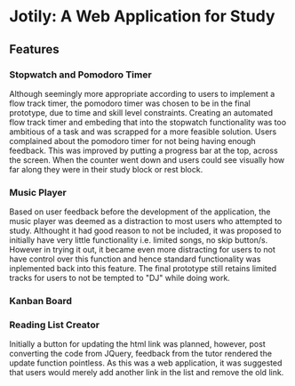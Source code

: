# Jotily: A Web Application for Study

## Features

### Stopwatch and Pomodoro Timer 
Although seemingly more appropriate according to users to implement a flow track timer, the pomodoro timer was chosen to be in the final prototype, due to time and skill level constraints. Creating an automated flow track timer and embeding that into the stopwatch functionality was too ambitious of a task and was scrapped for a more feasible solution. Users complained about the pomodoro timer for not being having enough feedback. This was improved by putting a progress bar at the top, across the screen. When the counter went down and users could see visually how far along they were in their study block or rest block.  

### Music Player
Based on user feedback before the development of the application, the music player was deemed as a distraction to most users who attempted to study. Althought it had good reason to not be included, it was proposed to initially have very little functionality i.e. limited songs, no skip button/s. However in trying it out, it became even more distracting for users to not have control over this function and hence standard functionality was inplemented back into this feature. The final prototype still retains limited tracks for users to not be tempted to  "DJ" while doing work.

### Kanban Board

### Reading List Creator
Initially a button for updating the html link was planned, however, post converting the code from JQuery, feedback from the tutor rendered the update function pointless. As this was a web application, it was suggested that users would merely add another link in the list and remove the old link. 
